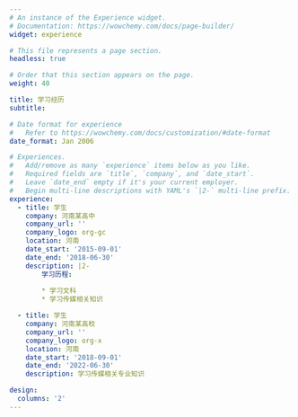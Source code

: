 ```yaml
---
# An instance of the Experience widget.
# Documentation: https://wowchemy.com/docs/page-builder/
widget: experience

# This file represents a page section.
headless: true

# Order that this section appears on the page.
weight: 40

title: 学习经历
subtitle:

# Date format for experience
#   Refer to https://wowchemy.com/docs/customization/#date-format
date_format: Jan 2006

# Experiences.
#   Add/remove as many `experience` items below as you like.
#   Required fields are `title`, `company`, and `date_start`.
#   Leave `date_end` empty if it's your current employer.
#   Begin multi-line descriptions with YAML's `|2-` multi-line prefix.
experience:
  - title: 学生
    company: 河南某高中
    company_url: ''
    company_logo: org-gc
    location: 河南
    date_start: '2015-09-01'
    date_end: '2018-06-30'
    description: |2-
        学习历程:
        
        * 学习文科
        * 学习传媒相关知识

  - title: 学生
    company: 河南某高校
    company_url: ''
    company_logo: org-x
    location: 河南
    date_start: '2018-09-01'
    date_end: '2022-06-30'
    description: 学习传媒相关专业知识

design:
  columns: '2'
---
```

